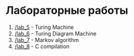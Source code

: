 # Лабораторные работы

1. [/lab_5](https://github.com/ArtDu/mai_study_first_course/tree/master/labs/lab_5) - Turing Machine
2. [/lab_6](https://github.com/ArtDu/mai_study_first_course/tree/master/labs/lab_6) - Turing Diagram Machine
3. [/lab_7](https://github.com/ArtDu/mai_study_first_course/tree/master/labs/lab_7) - Markov algorithm
4. [/lab_8](https://github.com/ArtDu/mai_study_first_course/tree/master/labs/lab_8) - C compilation

